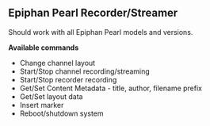 ## Epiphan Pearl Recorder/Streamer

Should work with all Epiphan Pearl models and versions.

**Available commands**

- Change channel layout
- Start/Stop channel recording/streaming
- Start/Stop recorder recording
- Get/Set Content Metadata - title, author, filename prefix
- Get/Set layout data
- Insert marker
- Reboot/shutdown system
